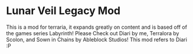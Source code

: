 # Lunar Veil Legacy Mod

This is a mod for terraria, it expands greatly on content and is based off of the games series Labyrinth!
Please Check out Diari by me, Terralora by Scolon, and Sown in Chains by Ableblock Studios!
This mod refers to Diari :P
